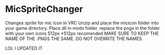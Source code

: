 # MicSpriteChanger
Changes sprite for mic icon in VRC
Unzip and place the micicon folder into your game directory.
Place dll in mods folder.
replace the pngs in the folder with your own icons 512px *512px recomended 
MAKE SURE TO KEEP THE NAME OF THE .PNGS THE SAME.
DO NOT OVERRITE THE NAMES.

LOL I UPDATED IT

